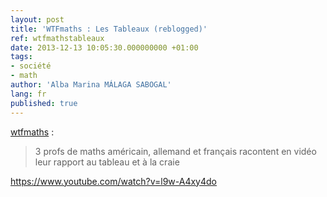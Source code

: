 ```yaml
---
layout: post
title: 'WTFmaths : Les Tableaux (reblogged)'
ref: wtfmathstableaux
date: 2013-12-13 10:05:30.000000000 +01:00
tags:
- société
- math
author: 'Alba Marina MÁLAGA SABOGAL'
lang: fr
published: true
---
```


[wtfmaths](http://wtfmaths.com/post/69775371931/3-profs-de-maths-americain-allemand-et-francais) :

> 3 profs de maths américain, allemand et français racontent en vidéo leur rapport au tableau et à la craie

<https://www.youtube.com/watch?v=l9w-A4xy4do>
